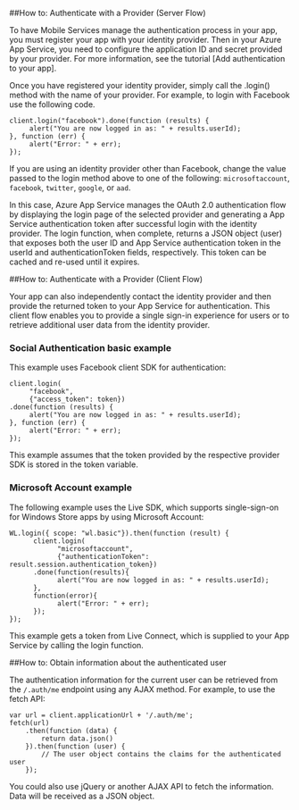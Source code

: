 ##<a name="server-auth"></a>How to: Authenticate with a Provider (Server Flow)

To have Mobile Services manage the authentication process in your app, you must register your app with your identity
provider. Then in your Azure App Service, you need to configure the application ID and secret provided by your provider.
For more information, see the tutorial [Add authentication to your app].

Once you have registered your identity provider, simply call the .login() method with the name of your provider. For
example, to login with Facebook use the following code.

```
client.login("facebook").done(function (results) {
     alert("You are now logged in as: " + results.userId);
}, function (err) {
     alert("Error: " + err);
});
```

If you are using an identity provider other than Facebook, change the value passed to the login method above to one of
the following: `microsoftaccount`, `facebook`, `twitter`, `google`, or `aad`.

In this case, Azure App Service manages the OAuth 2.0 authentication flow by displaying the login page of the selected
provider and generating a App Service authentication token after successful login with the identity provider. The login
function, when complete, returns a JSON object (user) that exposes both the user ID and App Service authentication token
in the userId and authenticationToken fields, respectively. This token can be cached and re-used until it expires.

##<a name="client-auth"></a>How to: Authenticate with a Provider (Client Flow)

Your app can also independently contact the identity provider and then provide the returned token to your App Service for
authentication. This client flow enables you to provide a single sign-in experience for users or to retrieve additional
user data from the identity provider.

### Social Authentication basic example

This example uses Facebook client SDK for authentication:

```
client.login(
     "facebook",
     {"access_token": token})
.done(function (results) {
     alert("You are now logged in as: " + results.userId);
}, function (err) {
     alert("Error: " + err);
});
```
This example assumes that the token provided by the respective provider SDK is stored in the token variable.

### Microsoft Account example

The following example uses the Live SDK, which supports single-sign-on for Windows Store apps by using Microsoft Account:

```
WL.login({ scope: "wl.basic"}).then(function (result) {
      client.login(
            "microsoftaccount",
            {"authenticationToken": result.session.authentication_token})
      .done(function(results){
            alert("You are now logged in as: " + results.userId);
      },
      function(error){
            alert("Error: " + err);
      });
});
```

This example gets a token from Live Connect, which is supplied to your App Service by calling the login function.

##<a name="auth-getinfo"></a>How to: Obtain information about the authenticated user

The authentication information for the current user can be retrieved from the `/.auth/me` endpoint using any
AJAX method.  For example, to use the fetch API:

```
var url = client.applicationUrl + '/.auth/me';
fetch(url)
    .then(function (data) {
        return data.json()
    }).then(function (user) {
        // The user object contains the claims for the authenticated user
    });
```

You could also use jQuery or another AJAX API to fetch the information.  Data will be received as a JSON object.
